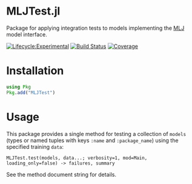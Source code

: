# MLJTest.jl

Package for applying integration tests to models implementing the
[MLJ](https://alan-turing-institute.github.io/MLJ.jl/dev/) model
interface.

[![Lifecycle:Experimental](https://img.shields.io/badge/Lifecycle-Experimental-339999)](https://github.com/bcgov/repomountie/blob/master/doc/lifecycle-badges.md) [![Build Status](https://github.com/JuliaAI/MLJTest.jl/workflows/CI/badge.svg)](https://github.com/JuliaAI/MLJTest.jl/actions) [![Coverage](https://codecov.io/gh/JuliaAI/MLJTest.jl/branch/master/graph/badge.svg)](https://codecov.io/github/JuliaAI/MLJTest.jl?branch=master) 

# Installation

```julia
using Pkg
Pkg.add("MLJTest")
```

# Usage

This package provides a single method for testing a collection of
`models` (types or named tuples with keys `:name` and `:package_name`)
using the specified training `data`:

```
MLJTest.test(models, data...; verbosity=1, mod=Main, loading_only=false) -> failures, summary
```

See the method document string for details. 
